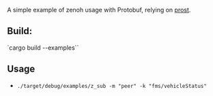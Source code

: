 A simple example of zenoh usage with Protobuf, relying on [prost](https://crates.io/crates/prost).

## Build:

`cargo build --examples``

## Usage

  - `./target/debug/examples/z_sub -m "peer" -k "fms/vehicleStatus"`
